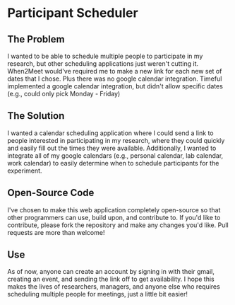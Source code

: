 # Participant Scheduler
## The Problem
I wanted to be able to schedule multiple people to participate in my research, but other scheduling applications just weren't cutting it.
When2Meet would've required me to make a new link for each new set of dates that I chose. Plus there was no google calendar integration.
Timeful implemented a google calendar integration, but didn't allow specific dates (e.g., could only pick Monday - Friday)

## The Solution
I wanted a calendar scheduling application where I could send a link to people interested in participating in my research, where they could quickly and easily fill out the times they were available. Additionally, I wanted to integrate all of my google calendars (e.g., personal calendar, lab calendar, work calendar) to easily determine when to schedule participants for the experiment. 

## Open-Source Code
I've chosen to make this web application completely open-source so that other programmers can use, build upon, and contribute to. If you'd like to contribute, please fork the repository and make any changes you'd like. Pull requests are more than welcome!

## Use
As of now, anyone can create an account by signing in with their gmail, creating an event, and sending the link off to get availability. I hope this makes the lives of researchers, managers, and anyone else who requires scheduling multiple people for meetings, just a little bit easier!

 
